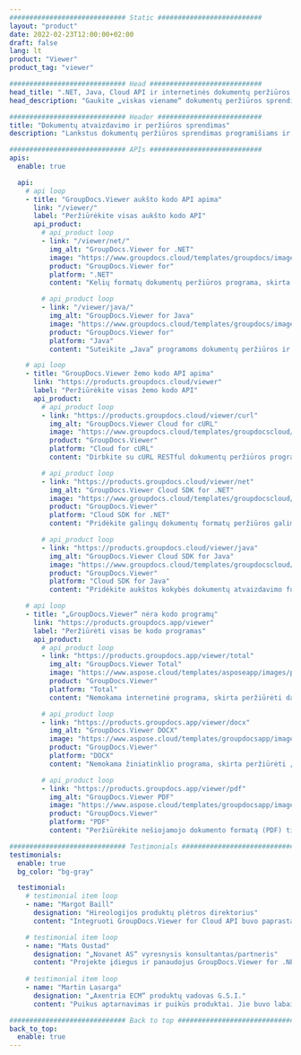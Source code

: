 ```yaml
---
############################# Static ##########################
layout: "product"
date: 2022-02-23T12:00:00+02:00
draft: false
lang: lt
product: "Viewer"
product_tag: "viewer"

############################# Head ############################
head_title: ".NET, Java, Cloud API ir internetinės dokumentų peržiūros programos iš GroupDocs"
head_description: "Gaukite „viskas viename“ dokumentų peržiūros sprendimą, skirtą .NET, „Java“ ir debesies programoms. Peržiūrėkite įprastus dokumentų formatus internete naudodami paprastą vilkimo ir nuleidimo funkciją."

############################# Header ##########################
title: "Dokumentų atvaizdavimo ir peržiūros sprendimas"
description: "Lankstus dokumentų peržiūros sprendimas programišiams ir profesionalams, kad būtų galima atkurti ir rodyti plačiai naudojamus failų formatus bet kur."

############################# APIs ############################
apis:
  enable: true

  api:
    # api loop
    - title: "GroupDocs.Viewer aukšto kodo API apima"
      link: "/viewer/"
      label: "Peržiūrėkite visas aukšto kodo API"
      api_product:
        # api_product loop
        - link: "/viewer/net/"
          img_alt: "GroupDocs.Viewer for .NET"
          image: "https://www.groupdocs.cloud/templates/groupdocs/images/product-logos/groupdocs-viewer-net.png"
          product: "GroupDocs.Viewer for"
          platform: ".NET"
          content: "Kelių formatų dokumentų peržiūros programa, skirta .NET ir Mono sistemoms, kad būtų galima pateikti daugiau nei 190 populiarių failų formatų iš jūsų programų."

        # api_product loop
        - link: "/viewer/java/"
          img_alt: "GroupDocs.Viewer for Java"
          image: "https://www.groupdocs.cloud/templates/groupdocs/images/product-logos/groupdocs-viewer-java.png"
          product: "GroupDocs.Viewer for"
          platform: "Java"
          content: "Suteikite „Java“ programoms dokumentų peržiūros ir atvaizdavimo galimybes, kad būtų galima rodyti įvairius dokumentus, vaizdus ir diagramas."

    # api loop
    - title: "GroupDocs.Viewer žemo kodo API apima"
      link: "https://products.groupdocs.cloud/viewer"
      label: "Peržiūrėkite visas žemo kodo API"
      api_product:
        # api_product loop
        - link: "https://products.groupdocs.cloud/viewer/curl"
          img_alt: "GroupDocs.Viewer Cloud for cURL"
          image: "https://www.groupdocs.cloud/templates/groupdocscloud/images/sdk/272x272/groupdocs_viewer-for-curl.png"
          product: "GroupDocs.Viewer"
          platform: "Cloud for cURL"
          content: "Dirbkite su cURL RESTful dokumentų peržiūros programos API, kad savo programose greitai atkurtumėte ir parodytumėte Microsoft Office, PDF ir kitus įprastus failų formatus."

        # api_product loop
        - link: "https://products.groupdocs.cloud/viewer/net"
          img_alt: "GroupDocs.Viewer Cloud SDK for .NET"
          image: "https://www.groupdocs.cloud/templates/groupdocscloud/images/sdk/272x272/groupdocs_viewer-for-net.png"
          product: "GroupDocs.Viewer"
          platform: "Cloud SDK for .NET"
          content: "Pridėkite galingų dokumentų formatų peržiūros galimybių .NET programose naudodami debesies SDK, skirtą .NET. Peržiūrėkite dokumentus HTML, PDF arba kaip vaizdą."

        # api_product loop
        - link: "https://products.groupdocs.cloud/viewer/java"
          img_alt: "GroupDocs.Viewer Cloud SDK for Java"
          image: "https://www.groupdocs.cloud/templates/groupdocscloud/images/sdk/272x272/groupdocs_viewer-for-java.png"
          product: "GroupDocs.Viewer"
          platform: "Cloud SDK for Java"
          content: "Pridėkite aukštos kokybės dokumentų atvaizdavimo funkcijų prie savo „Java“ programų naudodami specialiai sukurtą „Java“ dokumentų peržiūros programos SDK."

    # api loop
    - title: "„GroupDocs.Viewer“ nėra kodo programų" 
      link: "https://products.groupdocs.app/viewer"
      label: "Peržiūrėti visas be kodo programas"
      api_product:
        # api_product loop
        - link: "https://products.groupdocs.app/viewer/total"
          img_alt: "GroupDocs.Viewer Total"
          image: "https://www.aspose.cloud/templates/asposeapp/images/products/logo/aspose_viewer-app.png"
          product: "GroupDocs.Viewer"
          platform: "Total"
          content: "Nemokama internetinė programa, skirta peržiūrėti daugiau nei 190 failų formatų iš bet kurios jūsų pasirinktos naršyklės."

        # api_product loop
        - link: "https://products.groupdocs.app/viewer/docx"
          img_alt: "GroupDocs.Viewer DOCX"
          image: "https://www.aspose.cloud/templates/groupdocsapp/images/products/logo/groupdocs_words-app.png"
          product: "GroupDocs.Viewer"
          platform: "DOCX"
          content: "Nemokama žiniatinklio programa, skirta peržiūrėti „Microsoft Word“ failus internete iš bet kurio įrenginio."

        # api_product loop
        - link: "https://products.groupdocs.app/viewer/pdf"
          img_alt: "GroupDocs.Viewer PDF"
          image: "https://www.aspose.cloud/templates/groupdocsapp/images/products/logo/groupdocs_pdf-app.png"
          product: "GroupDocs.Viewer"
          platform: "PDF"
          content: "Peržiūrėkite nešiojamojo dokumento formatą (PDF) tiesiai iš savo žiniatinklio naršyklės."

############################# Testimonials ###############################
testimonials:
  enable: true
  bg_color: "bg-gray"

  testimonial:
    # testimonial item loop
    - name: "Margot Baill"
      designation: "Hireologijos produktų plėtros direktorius"
      content: "Integruoti GroupDocs.Viewer for Cloud API buvo paprasta naudojant jų fantastišką Ruby SDK. Nėra tiek daug įmonių, kurios nori dirbti su mumis dėl to, ko norime. Tai puiki partnerystė."

    # testimonial item loop
    - name: "Mats Oustad"
      designation: "„Novanet AS“ vyresnysis konsultantas/partneris"
      content: "Projekte įdiegus ir panaudojus GroupDocs.Viewer for .NET, atrodo, kad jis veikia labai gerai. Išbandžiau su daugybe dokumentų ir kol kas viskas gerai. Viskas, ką sukūriau, gražiai atvaizduojama ir atrodo taip pat gerai, kaip ir PDF peržiūros programoje arba MS Word."
              
    # testimonial item loop
    - name: "Martin Lasarga"
      designation: "„Axentria ECM“ produktų vadovas G.S.I."
      content: "Puikus aptarnavimas ir puikūs produktai. Jie buvo labai naudingi ir reagavo per .NET diegimo procesą GroupDocs.Viewer, todėl negaliu jų rekomenduoti."

############################# Back to top ###############################
back_to_top:
  enable: true
---
```

